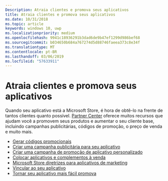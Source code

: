 ```yaml
---
Description: Atraia clientes e promova seus aplicativos
title: Atraia clientes e promova seus aplicativos
ms.date: 10/31/2018
ms.topic: article
keywords: windows 10, uwp
ms.localizationpriority: medium
ms.openlocfilehash: 9941c18936291b3dad6de9b47ef1299d986bef68
ms.sourcegitcommit: b034650b684a767274d5d88746faeea373c8e34f
ms.translationtype: MT
ms.contentlocale: pt-BR
ms.lasthandoff: 03/06/2019
ms.locfileid: "57633911"
---
```

# <a name="attract-customers-and-promote-your-apps"></a>Atraia clientes e promova seus aplicativos

Quando seu aplicativo está a Microsoft Store, é hora de obtê-lo na frente de tantos clientes quanto possível. [Partner Center](https://partner.microsoft.com/dashboard) oferece muitos recursos que ajudam você a promovem seus produtos e aumentar o seu cliente base, incluindo campanhas publicitárias, códigos de promoção, o preço de venda e muito mais.

-   [Gerar códigos promocionais](generate-promotional-codes.md)
-   [Criar uma campanha publicitária para seu aplicativo](create-an-ad-campaign-for-your-app.md)
-   [Criar uma campanha de promoção de aplicativo personalizado](create-a-custom-app-promotion-campaign.md)
-   [Colocar aplicativos e complementos à venda](put-apps-and-add-ons-on-sale.md)
-   [Microsoft Store diretrizes para aplicativos de marketing](app-marketing-guidelines.md)
-   [Vincular ao seu aplicativo](link-to-your-app.md)
-   [Tornar seu aplicativo mais fácil promova](make-your-app-easier-to-promote.md)

 

 
